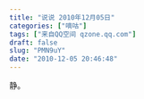 ```yaml
---
title: "说说 2010年12月05日"
categories: ["嘀咕"]
tags: ["来自QQ空间 qzone.qq.com"]
draft: false
slug: "PMN9uY"
date: "2010-12-05 20:46:48"
---
```


静。

